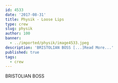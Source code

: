 ```yaml
---
id: 4533
date: '2017-08-31'
title: Physik - Loose Lips
type: crew
slug: physik
author: 100
banner:
  - ../imported/physik/image4533.jpeg
description: 'BRISTOLIAN BOSS [...]Read More...'
published: true
tags:
  - crew
---
```

BRISTOLIAN BOSS